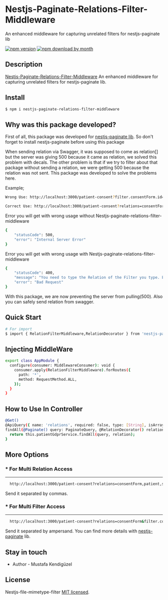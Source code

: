 # Nestjs-Paginate-Relations-Filter-Middleware


An enhanced middleware for capturing unrelated filters for nestjs-paginate lib

[![npm version](https://img.shields.io/npm/v/nestjs-paginate-relations-filter-middleware)](https://www.npmjs.com/package/nestjs-paginate-relations-filter-middleware)
[![npm download by month](https://img.shields.io/npm/dm/nestjs-paginate-relations-filter-middleware)](https://npmcharts.com/compare/nestjs-paginate-relations-filter-middleware?minimal=true)


## Description

[Nestjs-Paginate-Relations-Filter-Middleware](https://github.com/mustafakendiguzel/nestjs-paginate-relations-filter-middleware) An enhanced middleware for capturing unrelated filters for nestjs-paginate lib.


## Install

```bash
$ npm i nestjs-paginate-relations-filter-middleware
```


## Why was this package developed?

First of all, this package was developed for [nestjs-paginate lib](https://www.npmjs.com/package/nestjs-paginate). So don't forget to install nestjs-paginate before using this package

When sending relation via Swagger, it was supposed to come as relation[] but the server was giving 500 because it came as relation, we solved this problem with decals. The other problem is that if we try to filter about that package without sending a relation, we were getting 500 because the relation was not sent. This package was developed to solve the problems here.

Example;

```bash
Wrong Use: http://localhost:3000/patient-consent?filter.consentForm.id=86190245-1246-415b-a5e8-7c5813535f25

Correct Use: http://localhost:3000/patient-consent?relations=consentForm&filter.consentForm.id=86190245-1246-415b-a5e8-7c5813535f25
```

Error you will get with wrong usage without Nestjs-paginate-relations-filter-middleware

```bash
{
    "statusCode": 500,
    "error": "Internal Server Error"
}
```

Error you will get with wrong usage with Nestjs-paginate-relations-filter-middleware

```bash
{
    "statusCode": 400,
    "message": "You need to type the Relation of the Filter you type. Example; WrongLink: http://localhost:3000/patient-consent?filter.consentForm.id=86190245-1246-415b-a5e8-7c5813535f25&relations=patient, CorrectLink: http://localhost:3000/patient-consent?relations=consentForm&filter.consentForm.id=86190245-1246-415b-a5e8-7c5813535f25&relations=patient",
    "error": "Bad Request"
}
```

With this package, we are now preventing the server from pulling(500). Also you can safely send relation from swagger.


## Quick Start

```bash
# For import
$ import { RelationFilterMiddleware,RelationDecorator } from 'nestjs-paginate-relations-filter-middleware';

```


## Injecting MiddleWare

```bash
export class AppModule {
  configure(consumer: MiddlewareConsumer): void {
    consumer.apply(RelationFilterMiddleware).forRoutes({
      path: '*',
      method: RequestMethod.ALL,
    });
  }
}
```


## How to Use In Controller

```bash 
@Get()
@ApiQuery({ name: 'relations', required: false, type: [String], isArray: true }) // For Swagger
findAll(@Paginate() query: PaginateQuery, @RelationDecorator() relation: any) {
  return this.patientGdprService.findAll(query, relation);
}
```


## More Options

### * For Multi Relation Access
--------------------------------

```bash
  http://localhost:3000/patient-consent?relations=consentForm,patient,surrogate
```

Send it separated by commas.

### * For Multi Filter Access
-----------------------------

```bash
  http://localhost:3000/patient-consent?relations=consentForm&filter.consentForm.id=86190245-1246-415b-a5e8-7c5813535f25&filter.consentForm.status=pending&filter.code=302
```

Send it separated by ampersand. You can find more details with [nestjs-paginate](https://www.npmjs.com/package/nestjs-paginate) lib.


## Stay in touch

- Author - Mustafa Kendigüzel


## License

Nestjs-file-mimetype-filter [MIT licensed](LICENSE).
